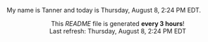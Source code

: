 My name is Tanner and today is Thursday, August 8, 2:24 PM EDT.

<p align="center">This <i>README</i> file is generated <b>every 3 hours</b>!</br>Last refresh: Thursday, August 8, 2:24 PM EDT<br /></p>
